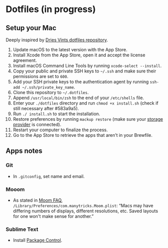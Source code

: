 # Dotfiles (in progress)

## Setup your Mac

Deeply inspired by [Dries Vints dotfiles repository](https://github.com/driesvints/dotfiles).

1. Update macOS to the latest version with the App Store.
2. Install Xcode from the App Store, open it and accept the license agreement.
3. Install macOS Command Line Tools by running `xcode-select --install`.
4. Copy your public and private SSH keys to `~/.ssh` and make sure their permissions are set to `600`.
5. Add your SSH private keys to the authentication agent by running `ssh-add ~/.ssh/private_key_name`.
6. Clone this repository to `~/.dotfiles`.
7. Append `/usr/local/bin/zsh` to the end of your `/etc/shells` file.
8. Enter your `./dotfiles` directory and run `chmod +x install.sh` (check if still necessary after #583a9a5).
9. Run `./ install.sh` to start the installation.
10. Restore preferences by running `mackup restore` (make sure your [storage provider](https://github.com/lra/mackup/blob/master/doc/README.md#storage) is connected).
11. Restart your computer to finalize the process.
13. Go to the App Store to retrieve the apps that aren’t in your Brewfile.

## Apps notes

### Git

- In `.gitconfig`, set name and email.

### Mooom

- As stated in [Moom FAQ](https://manytricks.com/osticket/kb/faq.php?id=53), `/Library/Preferences/com.manytricks.Moom.plist`: “Macs may have differing numbers of displays, different resolutions, etc. Saved layouts for one won't make sense for another.”

### Sublime Text

- Install [Package Control](https://packagecontrol.io/installation).
